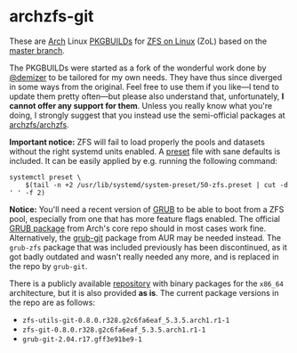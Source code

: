 # archzfs-git

These are [Arch](https://www.archlinux.org/) Linux [PKGBUILDs](https://wiki.archlinux.org/index.php/PKGBUILD) for [ZFS on Linux](http://zfsonlinux.org/) (ZoL) based on the [master branch](https://github.com/zfsonlinux/zfs).

The PKGBUILDs were started as a fork of the wonderful work done by [@demizer](https://github.com/demizer) to be tailored for my own needs. They have thus since diverged in some ways from the original. Feel free to use them if you like—I tend to update them pretty often—but please also understand that, unfortunately, **I cannot offer any support for them**. Unless you really know what you're doing, I strongly suggest that you instead use the semi-official packages at [archzfs/archzfs](https://github.com/archzfs/archzfs).

**Important notice:** ZFS will fail to load properly the pools and datasets without the right systemd units enabled. A [preset](https://www.freedesktop.org/software/systemd/man/systemd.preset.html) file with sane defaults is included. It can be easily applied by e.g. running the following command:

``` shell-script
systemctl preset \
    $(tail -n +2 /usr/lib/systemd/system-preset/50-zfs.preset | cut -d ' ' -f 2)
```
**Notice:** You'll need a recent version of [GRUB](https://www.gnu.org/software/grub/) to be able to boot from a ZFS pool, especially from one that has more feature flags enabled. The official [GRUB package](https://www.archlinux.org/packages/core/x86_64/grub/) from Arch's core repo should in most cases work fine. Alternatively, the [grub-git](https://aur.archlinux.org/packages/grub-git/) package from AUR may be needed instead. The `grub-zfs` package that was included previously has been discontinued, as it got badly outdated and wasn't really needed any more, and is replaced in the repo by `grub-git`.

There is a publicly available [repository](https://repos.uni-plovdiv.net/archlinux/archzfs-git) with binary packages for the `x86_64` architecture, but it is also provided **as is**. The current package versions in the repo are as follows:
* `zfs-utils-git-0.8.0.r328.g2c6fa6eaf_5.3.5.arch1.r1-1`
* `zfs-git-0.8.0.r328.g2c6fa6eaf_5.3.5.arch1.r1-1`
* `grub-git-2.04.r17.gff3e91be9-1`
